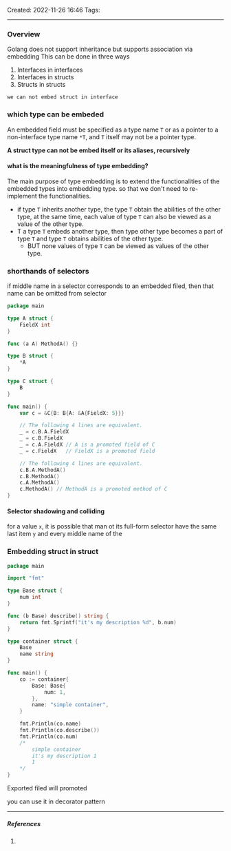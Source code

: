Created: 2022-11-26 16:46
Tags: 
____
### Overview

Golang does not support inheritance but supports association via embedding 
This can be done in three ways
1. Interfaces in interfaces
2. Interfaces in structs
3. Structs in structs

```ad-danger
we can not embed struct in interface
```

### which type can be embeded

An embedded field must be specified as a type name `T` or as a pointer to a non-interface type name `*T`, and `T` itself may not be a pointer type.

__A struct type can not be embed itself or its aliases, recursively__

#### what is the meaningfulness of type embedding?

The main purpose of type embedding is to extend the functionalities of the embedded types into embedding type.
so that we don't need to re-implement the functionalities.

* if type `T` inherits another type, the type `T` obtain the abilities of the other type, at the same time, each value of type `T` can also be viewed as a value of the other type.
* T a type `T` embeds another type, then type other type becomes a part of type `T` and type `T` obtains abilities of the other type.
	* BUT none values of type `T` can be viewed as values of the other type.


### shorthands of selectors

if middle name in a selector corresponds to an embedded filed, then that name can be omitted from selector
```go
package main

type A struct {
	FieldX int
}

func (a A) MethodA() {}

type B struct {
	*A
}

type C struct {
	B
}

func main() {
	var c = &C{B: B{A: &A{FieldX: 5}}}

	// The following 4 lines are equivalent.
	_ = c.B.A.FieldX
	_ = c.B.FieldX
	_ = c.A.FieldX // A is a promoted field of C
	_ = c.FieldX   // FieldX is a promoted field

	// The following 4 lines are equivalent.
	c.B.A.MethodA()
	c.B.MethodA()
	c.A.MethodA()
	c.MethodA() // MethodA is a promoted method of C
}
```
#### Selector shadowing and colliding

for a value `x`, it is possible that man ot its full-form selector have the same last item `y` and every middle name of the

### Embedding struct in struct

```go
package main

import "fmt"

type Base struct {
	num int
}

func (b Base) describe() string {
	return fmt.Sprintf("it's my description %d", b.num)
}

type container struct {
	Base
	name string
}

func main() {
	co := container{
		Base: Base{
			num: 1,
		},
		name: "simple container",
	}

	fmt.Println(co.name)
	fmt.Println(co.describe())
	fmt.Println(co.num)
	/*
		simple container
		it's my description 1
		1
	*/
}
```


Exported filed will promoted

you can use it in decorator pattern



_____
##### References
1.

